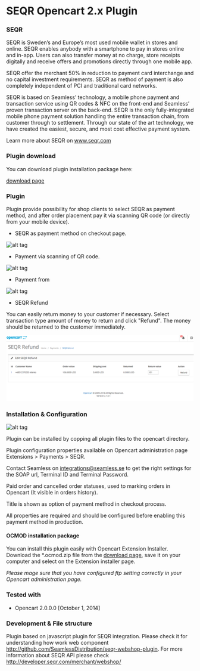 SEQR Opencart 2.x Plugin
===================

### SEQR ###
SEQR is Sweden’s and Europe’s most used mobile wallet in stores and online. SEQR enables anybody with a smartphone to pay in stores online and in-app. Users can also transfer money at no charge, store receipts digitally and receive offers and promotions directly through one mobile app.

SEQR offer the merchant 50% in reduction to payment card interchange and no capital investment requirements. SEQR as method of payment is also completely independent of PCI and traditional card networks.

SEQR is based on Seamless’ technology, a mobile phone payment and transaction service using QR codes & NFC on the front-end and Seamless’ proven transaction server on the back-end. SEQR is the only fully-integrated mobile phone payment solution handling the entire transaction chain, from customer through to settlement. Through our state of the art technology, we have created the easiest, secure, and most cost effective payment system.

Learn more about SEQR on www.seqr.com

### Plugin download ###

You can download plugin installation package here:

[download page](https://github.com/SeamlessDistribution/seqr-opencart-plugin/releases)


### Plugin ###
Plugin provide possibility for shop clients to select SEQR as payment method, and after order placement pay it via scanning QR code (or directly from your mobile device).  

* SEQR as payment method on checkout page.

![alt tag](https://raw.githubusercontent.com/aiskov/seqr-opencart-plugin/master/doc/Opencart-SEQR-Select.png)

* Payment via scanning of QR code.

![alt tag](https://raw.githubusercontent.com/aiskov/seqr-opencart-plugin/master/doc/Opencart-SEQR-QR.png)

* Payment from

![alt tag](https://raw.githubusercontent.com/aiskov/seqr-opencart-plugin/master/doc/Opencart-SEQR-Button.png)

* SEQR Refund

You can easily return money to your customer if necessary. Select transaction type amount of money to return and click "Refund". The money should be returned to the customer immediately.

![Seqr Refund](https://github.com/SeamlessDistribution/seqr-opencart-plugin/blob/master/doc/Opencart-SEQR-Refund.png)

### Installation & Configuration ###
![alt tag](https://raw.githubusercontent.com/aiskov/seqr-opencart-plugin/master/doc/Opencart-SEQR-Settings.png)

Plugin can be installed by copping all plugin files to the opencart directory.

Plugin configuration properties available on Opencart administration page Extensions > Payments > SEQR.

Contact Seamless on integrations@seamless.se to get the right settings for the SOAP url, Terminal ID and Terminal Password.

Paid order and cancelled order statuses, used to marking orders in Opencart (It visible in orders history).

Title is shown as option of payment method in checkout process.

All properties are required and should be configured before enabling this payment method in production.

#### OCMOD installation package ####

You can install this plugin easily with Opencart Extension Installer.
Download the *.ocmod.zip file from the [download page](https://github.com/SeamlessDistribution/seqr-opencart-plugin/releases), save it on your computer and select on the Extension installer page.

*Please mage sure that you have configured ftp setting correctly in your Opencart administration page.*

### Tested with ###
* Opencart 2.0.0.0 [October 1, 2014]

### Development & File structure ###

Plugin based on javascript plugin for SEQR integration. Please check it for understanding how work web component http://github.com/SeamlessDistribution/seqr-webshop-plugin. For more information about SEQR API please check http://developer.seqr.com/merchant/webshop/
